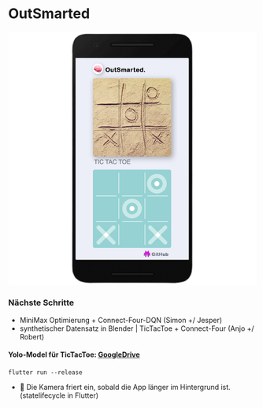 # OutSmarted
![outSmarted](outsmarted.png)

### Nächste Schritte
- MiniMax Optimierung + Connect-Four-DQN (Simon +/ Jesper)
- synthetischer Datensatz in Blender | TicTacToe + Connect-Four (Anjo +/ Robert)

#### Yolo-Model für TicTacToe: [GoogleDrive](https://drive.google.com/file/d/17TLUq98AcpB5d1u1_gxL9Cehq-rfpF_i/view?usp=sharing)

```
flutter run --release
```

- 🐛 Die Kamera friert ein, sobald die App länger im Hintergrund ist. (statelifecycle in Flutter)

